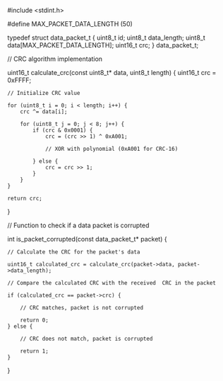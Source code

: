 #include <stdint.h>

#define MAX_PACKET_DATA_LENGTH (50)

typedef struct data_packet_t {
    uint8_t id;
    uint8_t data_length;
    uint8_t data[MAX_PACKET_DATA_LENGTH];
    uint16_t crc;
} data_packet_t;

// CRC algorithm implementation

uint16_t calculate_crc(const uint8_t* data, uint8_t length) {
    uint16_t crc = 0xFFFF;
    
    // Initialize CRC value

    for (uint8_t i = 0; i < length; i++) {
        crc ^= data[i];

        for (uint8_t j = 0; j < 8; j++) {
            if (crc & 0x0001) {
                crc = (crc >> 1) ^ 0xA001;
                
                // XOR with polynomial (0xA001 for CRC-16)
                
            } else {
                crc = crc >> 1;
            }
        }
    }

    return crc;
}

// Function to check if a data packet is corrupted

int is_packet_corrupted(const data_packet_t* packet) {

    // Calculate the CRC for the packet's data
    
    uint16_t calculated_crc = calculate_crc(packet->data, packet->data_length);

    // Compare the calculated CRC with the received  CRC in the packet
    
    if (calculated_crc == packet->crc) {
    
        // CRC matches, packet is not corrupted
        
        return 0;
    } else {
    
        // CRC does not match, packet is corrupted
        
        return 1;
    }
}
